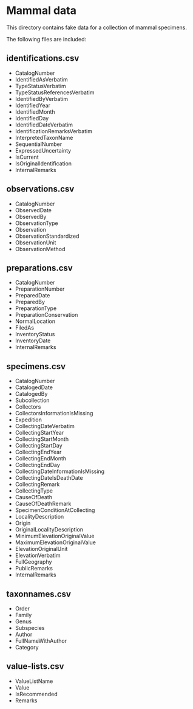 Mammal data
====================

This directory contains fake data for a collection of mammal specimens.

The following files are included:


identifications.csv
----------------------------
* CatalogNumber
* IdentifiedAsVerbatim
* TypeStatusVerbatim
* TypeStatusReferencesVerbatim
* IdentifiedByVerbatim
* IdentifiedYear
* IdentifiedMonth
* IdentifiedDay
* IdentifiedDateVerbatim
* IdentificationRemarksVerbatim
* InterpretedTaxonName
* SequentialNumber
* ExpressedUncertainty
* IsCurrent
* IsOriginalIdentification
* InternalRemarks


observations.csv
----------------
* CatalogNumber
* ObservedDate
* ObservedBy
* ObservationType
* Observation
* ObservationStandardized
* ObservationUnit
* ObservationMethod


preparations.csv
----------------
* CatalogNumber
* PreparationNumber
* PreparedDate
* PreparedBy
* PreparationType
* PreparationConservation
* NormalLocation
* FiledAs
* InventoryStatus
* InventoryDate
* InternalRemarks


specimens.csv
-------------
* CatalogNumber
* CatalogedDate
* CatalogedBy
* Subcollection
* Collectors
* CollectorsInformationIsMissing
* Expedition
* CollectingDateVerbatim
* CollectingStartYear
* CollectingStartMonth
* CollectingStartDay
* CollectingEndYear
* CollectingEndMonth
* CollectingEndDay
* CollectingDateInformationIsMissing
* CollectingDateIsDeathDate
* CollectingRemark
* CollectingType
* CauseOfDeath
* CauseOfDeathRemark
* SpecimenConditionAtCollecting
* LocalityDescription
* Origin
* OriginalLocalityDescription
* MinimumElevationOriginalValue
* MaximumElevationOriginalValue
* ElevationOriginalUnit
* ElevationVerbatim
* FullGeography
* PublicRemarks
* InternalRemarks


taxonnames.csv
--------------
* Order
* Family
* Genus
* Subspecies
* Author
* FullNameWithAuthor
* Category


value-lists.csv
---------------
* ValueListName
* Value
* IsRecommended
* Remarks


